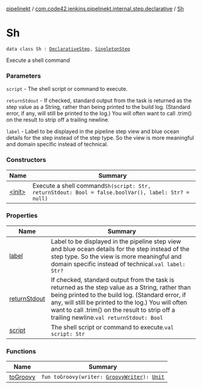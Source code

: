 [pipelinekt](../../index.md) / [com.code42.jenkins.pipelinekt.internal.step.declarative](../index.md) / [Sh](./index.md)

# Sh

`data class Sh : `[`DeclarativeStep`](../../com.code42.jenkins.pipelinekt.core.step/-declarative-step.md)`, `[`SingletonStep`](../../com.code42.jenkins.pipelinekt.core.step/-singleton-step/index.md)

Execute a shell command

### Parameters

`script` - The shell script or command to execute.

`returnStdout` - If checked, standard output from the task is returned as the step value as a String, rather than being printed to the build log. (Standard error, if any, will still be printed to the log.) You will often want to call .trim() on the result to strip off a trailing newline.

`label` - Label to be displayed in the pipeline step view and blue ocean details for the step instead of the step type. So the view is more meaningful and domain specific instead of technical.

### Constructors

| Name | Summary |
|---|---|
| [&lt;init&gt;](-init-.md) | Execute a shell command`Sh(script: Str, returnStdout: Bool = false.boolVar(), label: Str? = null)` |

### Properties

| Name | Summary |
|---|---|
| [label](label.md) | Label to be displayed in the pipeline step view and blue ocean details for the step instead of the step type. So the view is more meaningful and domain specific instead of technical.`val label: Str?` |
| [returnStdout](return-stdout.md) | If checked, standard output from the task is returned as the step value as a String, rather than being printed to the build log. (Standard error, if any, will still be printed to the log.) You will often want to call .trim() on the result to strip off a trailing newline.`val returnStdout: Bool` |
| [script](script.md) | The shell script or command to execute.`val script: Str` |

### Functions

| Name | Summary |
|---|---|
| [toGroovy](to-groovy.md) | `fun toGroovy(writer: `[`GroovyWriter`](../../com.code42.jenkins.pipelinekt.core.writer/-groovy-writer/index.md)`): `[`Unit`](https://kotlinlang.org/api/latest/jvm/stdlib/kotlin/-unit/index.html) |

